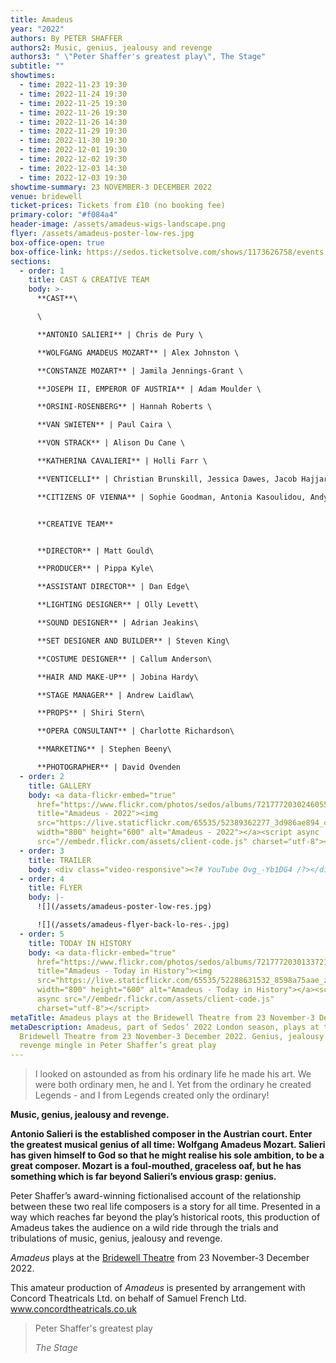 ```yaml
---
title: Amadeus
year: "2022"
authors: By PETER SHAFFER
authors2: Music, genius, jealousy and revenge
authors3: " \"Peter Shaffer's greatest play\", The Stage"
subtitle: ""
showtimes:
  - time: 2022-11-23 19:30
  - time: 2022-11-24 19:30
  - time: 2022-11-25 19:30
  - time: 2022-11-26 19:30
  - time: 2022-11-26 14:30
  - time: 2022-11-29 19:30
  - time: 2022-11-30 19:30
  - time: 2022-12-01 19:30
  - time: 2022-12-02 19:30
  - time: 2022-12-03 14:30
  - time: 2022-12-03 19:30
showtime-summary: 23 NOVEMBER-3 DECEMBER 2022
venue: bridewell
ticket-prices: Tickets from £10 (no booking fee)
primary-color: "#f084a4"
header-image: /assets/amadeus-wigs-landscape.png
flyer: /assets/amadeus-poster-low-res.jpg
box-office-open: true
box-office-link: https://sedos.ticketsolve.com/shows/1173626758/events
sections:
  - order: 1
    title: CAST & CREATIVE TEAM
    body: >-
      **CAST**\

      \

      **ANTONIO SALIERI** | Chris de Pury \

      **WOLFGANG AMADEUS MOZART** | Alex Johnston \

      **CONSTANZE MOZART** | Jamila Jennings-Grant \

      **JOSEPH II, EMPEROR OF AUSTRIA** | Adam Moulder \

      **ORSINI-ROSENBERG** | Hannah Roberts \

      **VAN SWIETEN** | Paul Caira \

      **VON STRACK** | Alison Du Cane \

      **KATHERINA CAVALIERI** | Holli Farr \

      **VENTICELLI** | Christian Brunskill, Jessica Dawes, Jacob Hajjar, Emily Hassan\

      **CITIZENS OF VIENNA** | Sophie Goodman, Antonia Kasoulidou, Andy Lee (soloist), Dave McGroarty 


      **CREATIVE TEAM**


      **DIRECTOR** | Matt Gould\

      **PRODUCER** | Pippa Kyle\

      **ASSISTANT DIRECTOR** | Dan Edge\

      **LIGHTING DESIGNER** | Olly Levett\

      **SOUND DESIGNER** | Adrian Jeakins\

      **SET DESIGNER AND BUILDER** | Steven King\

      **COSTUME DESIGNER** | Callum Anderson\

      **HAIR AND MAKE-UP** | Jobina Hardy\

      **STAGE MANAGER** | Andrew Laidlaw\

      **PROPS** | Shiri Stern\

      **OPERA CONSULTANT** | Charlotte Richardson\

      **MARKETING** | Stephen Beeny\

      **PHOTOGRAPHER** | David Ovenden
  - order: 2
    title: GALLERY
    body: <a data-flickr-embed="true"
      href="https://www.flickr.com/photos/sedos/albums/72177720302460556"
      title="Amadeus - 2022"><img
      src="https://live.staticflickr.com/65535/52389362277_3d986ae894_c.jpg"
      width="800" height="600" alt="Amadeus - 2022"></a><script async
      src="//embedr.flickr.com/assets/client-code.js" charset="utf-8"></script>
  - order: 3
    title: TRAILER
    body: <div class="video-responsive"><?# YouTube Ovg_-Yb1DG4 /?></div>
  - order: 4
    title: FLYER
    body: |-
      ![](/assets/amadeus-poster-low-res.jpg)

      ![](/assets/amadeus-flyer-back-lo-res-.jpg)
  - order: 5
    title: TODAY IN HISTORY
    body: <a data-flickr-embed="true"
      href="https://www.flickr.com/photos/sedos/albums/72177720301337216"
      title="Amadeus - Today in History"><img
      src="https://live.staticflickr.com/65535/52288631532_8598a75aae_z.jpg"
      width="800" height="600" alt="Amadeus - Today in History"></a><script
      async src="//embedr.flickr.com/assets/client-code.js"
      charset="utf-8"></script>
metaTitle: Amadeus plays at the Bridewell Theatre from 23 November-3 December 2022
metaDescription: Amadeus, part of Sedos’ 2022 London season, plays at the
  Bridewell Theatre from 23 November-3 December 2022. Genius, jealousy and
  revenge mingle in Peter Shaffer’s great play
---
```

> I looked on astounded as from his ordinary life he made his art. We were both ordinary men, he and I. Yet from the ordinary he created Legends - and I from Legends created only the ordinary!



**Music, genius, jealousy and revenge.**

**Antonio Salieri is the established composer in the Austrian court. Enter the greatest musical genius of all time: Wolfgang Amadeus Mozart. Salieri has given himself to God so that he might realise his sole ambition, to be a great composer. Mozart is a foul-mouthed, graceless oaf, but he has something which is far beyond Salieri’s envious grasp: genius.**

Peter Shaffer’s award-winning fictionalised account of the relationship between these two real life composers is a story for all time. Presented in a way which reaches far beyond the play’s historical roots, this production of Amadeus takes the audience on a wild ride through the trials and tribulations of music, genius, jealousy and revenge.

*Amadeus* plays at the [Bridewell Theatre](https://sedos.co.uk/venues/bridewell) from 23 November-3 December 2022.

This amateur production of *Amadeus* is presented by arrangement with Concord Theatricals Ltd. on behalf of Samuel French Ltd. www.concordtheatricals.co.uk

>Peter Shaffer's greatest play
><footer><cite>The Stage</cite></footer>